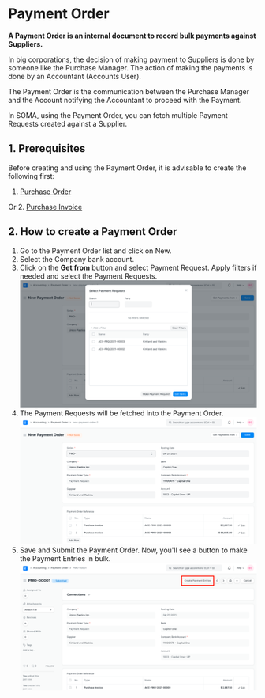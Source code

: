 
# Payment Order


**A Payment Order is an internal document to record bulk payments against Suppliers.**


In big corporations, the decision of making payment to Suppliers is done by someone like the Purchase Manager. The action of making the payments is done by an Accountant (Accounts User).


The Payment Order is the communication between the Purchase Manager and the Account notifying the Accountant to proceed with the Payment.


In SOMA, using the Payment Order, you can fetch multiple Payment Requests created against a Supplier.


## 1. Prerequisites


Before creating and using the Payment Order, it is advisable to create the following first:


1. [Purchase Order](/docs/en/buying/purchase-order)


Or
2. [Purchase Invoice](/docs/en/accounts/purchase-invoice)


## 2. How to create a Payment Order


1. Go to the Payment Order list and click on New.
2. Select the Company bank account.
3. Click on the **Get from** button and select Payment Request. Apply filters if needed and select the Payment Requests.
![Payment Order Fetch](/files/payment-order-fetch.png)
4. The Payment Requests will be fetched into the Payment Order.
![Payment Order Fetch](/files/payment-order.png)
5. Save and Submit the Payment Order. Now, you'll see a button to make the Payment Entries in bulk.
![Payment Order Fetch](/files/payment-order-submit.png)


